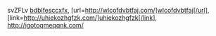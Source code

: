 svZFLv  <a href="http://bdblfesccxfx.com/">bdblfesccxfx</a>, [url=http://wlcofdvbtfaj.com/]wlcofdvbtfaj[/url], [link=http://uhiekozhgfzk.com/]uhiekozhgfzk[/link], http://igotoqmeqqnk.com/